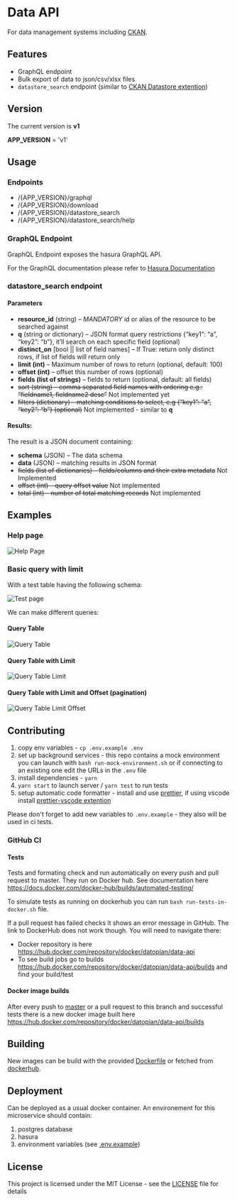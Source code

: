 # Data API

For data management systems including [CKAN](https://ckan.org/).

## Features

- GraphQL endpoint
- Bulk export of data to json/csv/xlsx files
- `datastore_search` endpoint (similar to [CKAN Datastore extention](https://docs.ckan.org/en/latest/maintaining/datastore.html))

## Version

The current version is **v1**

**APP_VERSION** = 'v1'

## Usage

### Endpoints

- /{APP_VERSION}/graphql
- /{APP_VERSION}/download
- /{APP_VERSION}/datastore_search
- /{APP_VERSION}/datastore_search/help

### GraphQL Endpoint

GraphQL Endpoint exposes the hasura GraphQL API.

For the GraphQL documentation please refer to [Hasura Documentation](https://hasura.io/docs/1.0/graphql/core/index.html)

### datastore_search endpoint

#### Parameters

- **resource_id** (string) – _MANDATORY_ id or alias of the resource to be searched against
- **q** (string or dictionary) – JSON format query restrictions {“key1”: “a”, “key2”: “b”}, it’ll search on each specific field (optional)
- **distinct_on** [bool || list of field names] – If True: return only distinct rows, if list of fields will return only
- **limit (int)** – Maximum number of rows to return (optional, default: 100)
- **offset (int)** – offset this number of rows (optional)
- **fields (list of strings)** – fields to return (optional, default: all fields)
- ~~sort (string) – comma separated field names with ordering e.g.: “fieldname1, fieldname2 desc”~~ Not implemented yet
- ~~filters (dictionary) – matching conditions to select, e.g {“key1”: “a”, “key2”: “b”} (optional)~~ Not implemented - similar to **q**

#### Results:

The result is a JSON document containing:

- **schema** (JSON) – The data schema
- **data** (JSON) – matching results in JSON format
- ~~fields (list of dictionaries) – fields/columns and their extra metadata~~ Not Implemented
- ~~offset (int) – query offset value~~ Not implemented
- ~~total (int) – number of total matching records~~ Not implemented

## Examples

### Help page

![Help Page](documentation/help-screen.png)

### Basic query with limit

With a test table having the following schema:

![Test page](documentation/test-table-schema.png)

We can make different queries:

#### Query Table

![Query Table](documentation/query-table.png)

#### Query Table with Limit

![Query Table Limit](documentation/query-table-limit.png)

#### Query Table with Limit and Offset (pagination)

![Query Table Limit Offset](documentation/query-table-limit-offset.png)

## Contributing

1. copy env variables - `cp .env.example .env`
2. set up background services - this repo contains a mock environment you can launch with `bash run-mock-environment.sh` or if connecting to an existing one edit the URLs in the `.env` file
3. install dependencies - `yarn`
4. `yarn start` to launch server / `yarn test` to run tests
5. setup automatic code formatter - install and use [prettier](https://prettier.io/docs/en/install.html), if using vscode install [prettier-vscode extention](https://marketplace.visualstudio.com/items?itemName=esbenp.prettier-vscode)

Please don't forget to add new variables to `.env.example` - they also will be used in ci tests.

### GitHub CI

#### Tests

Tests and formating check and run automatically on every push and pull request to master. They run on Docker hub. See documentation here https://docs.docker.com/docker-hub/builds/automated-testing/

To simulate tests as running on dockerhub you can run `bash run-tests-in-docker.sh` file.

If a pull request has failed checks it shows an error message in GitHub. The link to DockerHub does not work though.
You will need to navigate there:

- Docker repository is here https://hub.docker.com/repository/docker/datopian/data-api
- To see build jobs go to builds https://hub.docker.com/repository/docker/datopian/data-api/builds and find your build/test

#### Docker image builds

After every push to [master](https://github.com/datopian/data-api/tree/master) or a pull request to this branch and successful tests there is a new docker image built here https://hub.docker.com/repository/docker/datopian/data-api/builds

## Building

New images can be build with the provided [Dockerfile](./Dockerfile) or fetched from [dockerhub](https://hub.docker.com/repository/docker/datopian/data-api).

## Deployment

Can be deployed as a usual docker container. An environement for this microservice should contain:

1. postgres database
2. hasura
3. environment variables (see [.env.example](/.env.example))

## License

This project is licensed under the MIT License - see the [LICENSE](License) file for details
